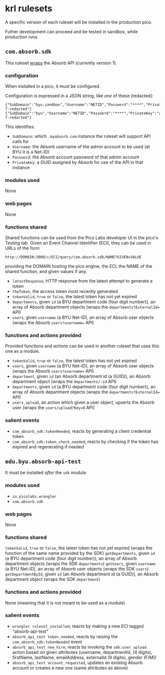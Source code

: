 # krl rulesets

A specific version of each ruleset will be installed in the production pico.

Futher development can proceed and be tested in sandbox, while production runs.

## `com.absorb.sdk`

This ruleset [wraps](https://picostack.blogspot.com/2023/02/web-api-needing-token-grant.html)
the Absorb API (currently version 1).

### configuration

When installed in a pico, it must be configured.

Configuration is expressed in a JSON string, like _one_ of these (redacted):
```
{"SubDomain":"byu.sandbox","Username":"NETID","Password":"****","PrivateKey":"a…7-redacted"}
{"SubDomain":"byu","Username":"NETID","Password":"****","PrivateKey":"a…f-redacted"}
```

This identifies:
- `SubDomain`: which `.myabsorb.com` instance the ruleset will support API calls for
- `Username`: the Absorb username of the admin account to be used (at BYU it is a Net-ID)
- `Password`: the Absorb account password of that admin account
- `PrivateKey`: a GUID assigned by Absorb for use of the API in that instance

### modules used

None

### web pages 

None

### functions shared

Shared functions can be used from the Pico Labs developer UI in the pico's Testing tab.
Given an Event Channel Identifier (ECI), they can be used in URLs of the form
```
http://DOMAIN:3000/c/ECI/query/com.absorb.sdk/NAME?GIVEN=VALUE
```
providing the DOMAIN hosting the pico engine, the ECI, the NAME of the shared function, and given values if any.

- `latestResponse`, HTTP response from the latest attempt to generate a token
- `theToken`, the access token most recently generated
- `tokenValid`, `true` or `false`, the latest token has not yet expired
- `departments`, given `id` (a BYU department code (four digit number)), an array of Absorb department objects (wraps the `departments?ExternalId=` API)
- `users`, given `username` (a BYU Net-ID), an array of Absorb user objects (wraps the Absorb `users?username=` API)

### functions and actions provided

Provided functions and actions can be used in another ruleset that uses this one as a module.

- `tokenValid`, `true` or `false`, the latest token has not yet expired
- `users`, given `username` (a BYU Net-ID), an array of Absorb user objects (wraps the Absorb `users?username=` API)
- `department`, given `id` (an Absorb department id (a GUID)), an Absorb department object (wraps the `departments/:id` API)
- `departments`, given `id` (a BYU department code (four digit number)), an array of Absorb department objects (wraps the `departments?ExternalId=` API)
- `users_upload`, an action which given a user object, upserts the Absorb user (wraps the `users/upload?Key=0` API)

### salient events

- `com_absorb_sdk:tokenNeeded`, reacts by generating a client credential token
- `com_absorb_sdk:token_check_needed`, reacts by checking if the token has expired and regenerating if needed

## `edu.byu.absorb-api-test`

It must be installed _after_ the `sdk` module.

### modules used

- `io.picolabs.wrangler`
- `com.absorb.sdk`

### web pages 

None

### functions shared

`tokenValid`, `true` or `false`, the latest token has not yet expired (wraps the function of the same name provided by the SDK)
`getDepartments`, given `id` (a BYU department code (four digit number)), an array of Absorb department objects (wraps the SDK `departments`)
`getUsers`, given `username` (a BYU Net-ID), an array of Absorb user objects (wraps the SDK `users`)
`getDepartmentById`, given `id` (an Absorb department id (a GUID)), an Absorb department object (wraps the SDK `department`)

### functions and actions provided

None (meaning that it is not meant to be used as a module)

### salient events

- `wrangler ruleset_installed`, reacts by making a new ECI tagged "absorb-api-test"
- `absorb_api_test token_needed`, reacts by raising the `com_absorb_sdk:tokenNeeded` event
- `absorb_api_test new_hire`, reacts by invoking the `sdk:user_upload` action based on given attributes (username, departmentId, (4 digits), firstName, lastName, emailAddress, externalId (9 digits), gender (F/M))
- `absorb_api_test account_requested`, updates an existing Absorb account or creates a new one (same attributes as above)
